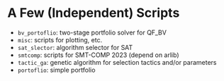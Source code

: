 # A Few (Independent) Scripts

- `bv_portoflio`: two-stage portfolio solver for QF_BV
- `misc`: scripts for plotting, etc.
- `sat_slector`: algorithm selector for SAT
- `smtcomp`: scripts for SMT-COMP 2023 (depend on arlib)
- `tactic_ga`: genetic algorithm for selection tactics and/or parameters
- `portoflio`: simple portfolio
